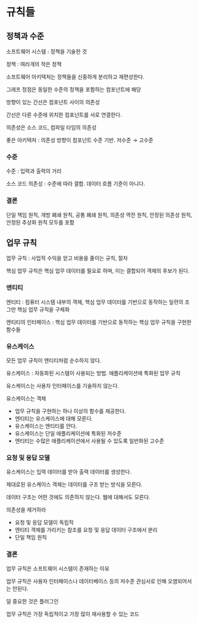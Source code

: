 # 규칙들

## 정책과 수준

소프트웨어 시스템 : 정책을 기술한 것

정책 : 여러개의 작은 정책

소프트웨어 아키텍처는 정책들을 신중하게 분리하고 재편성한다.

그래프 정점은 동일한 수준의 정책을 포함하는 컴포넌트에 해당

방향이 있는 간선은 컴포넌트 사이의 의존성

간선은 다른 수준에 위치한 컴포넌트를 서로 연결한다.

의존성은 소스 코드, 컴파일 타임의 의존성

좋은 아키텍처 : 의존성 방향이 컴포넌트 수준 기반. 저수준 → 고수준

### 수준

수준 : 입력과 출력의 거리

소스 코드 의존성 : 수준에 따라 결합. 데이터 흐름 기준이 아니다.

### 결론

단일 책임 원칙, 개방 폐쇄 원칙, 공통 폐쇄 원칙, 의존성 역전 원칙, 안정된 의존성 원칙, 안정된 추상화 원칙 모두를 포함

## 업무 규칙

업무 규칙 : 사업적 수익을 얻고 비용을 줄이는 규칙, 절차

핵심 업무 규칙은 핵심 업무 데이터를 필요로 하며, 이는 결합되어 객체의 후보가 된다.

### 엔티티

엔티티 : 컴퓨터 시스템 내부의 객체, 핵심 업무 데이터를 기반으로 동작하는 일련의 조그만 핵심 업무 규칙을 구체화

엔티티의 인터페이스 : 핵심 업무 데이터를 기반으로 동작하는 핵심 업무 규칙을 구현한 함수들

### 유스케이스

모든 업무 규칙이 엔티티처럼 순수하지 않다.

유스케이스 : 자동화된 시스템이 사용되는 방법. 애플리케이션에 특화된 업무 규칙

유스케이스는 사용자 인터페이스를 기술하지 않는다.

유스케이스는 객체

- 업무 규칙을 구현하는 하나 이상의 함수를 제공한다.
- 엔티티는 유스케이스에 대해 모른다.
- 유스케이스는 엔티티를 안다.
- 유스케이스는 단일 애플리케이션에 특화된 저수준
- 엔티티는 수많은 애플리케이션에서 사용될 수 있도록 일반화된 고수준

### 요청 및 응답 모델

유스케이스는 입력 데이터를 받아 출력 데이터를 생성한다.

제대로된 유스케이스 객체는 데이터를 구조 받는 방식을 모른다.

데이터 구조는 어떤 것에도 의존하지 않는다. 웹에 대해서도 모른다.

의존성을 제거하라

- 요청 및 응답 모델이 독립적
- 엔티티 객체를 가리키는 참조를 요청 및 응답 데이터 구조에서 분리
- 단일 책임 원칙

### 결론

업무 규칙은 소프트웨어 시스템이 존재하는 이유

업무 규칙은 사용자 인터페이스나 데이터베이스 등의 저수준 관심사로 인해 오염되어서는 안된다.

덜 중요한 것은 플러그인

업무 규칙은 가장 독립적이고 가장 많이 재사용할 수 있는 코드